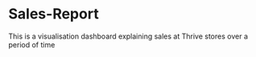 # Sales-Report
This is a visualisation dashboard explaining sales at Thrive stores over a period of time 
